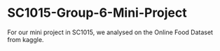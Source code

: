 # SC1015-Group-6-Mini-Project
For our mini project in SC1015, we analysed on the Online Food Dataset from kaggle.
